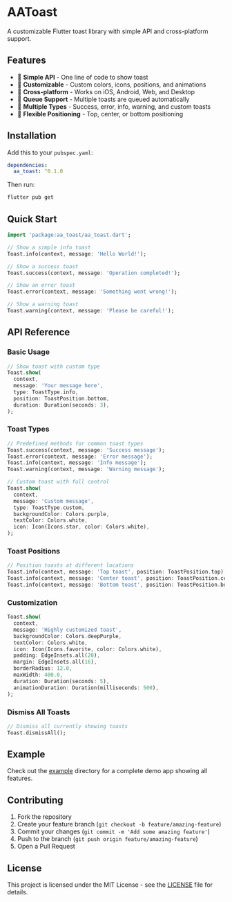 # AAToast

A customizable Flutter toast library with simple API and cross-platform support.

## Features

- 🚀 **Simple API** - One line of code to show toast
- 🎨 **Customizable** - Custom colors, icons, positions, and animations
- 📱 **Cross-platform** - Works on iOS, Android, Web, and Desktop
- 🔄 **Queue Support** - Multiple toasts are queued automatically
- 🎯 **Multiple Types** - Success, error, info, warning, and custom toasts
- 📍 **Flexible Positioning** - Top, center, or bottom positioning

## Installation

Add this to your `pubspec.yaml`:

```yaml
dependencies:
  aa_toast: ^0.1.0
```

Then run:

```bash
flutter pub get
```

## Quick Start

```dart
import 'package:aa_toast/aa_toast.dart';

// Show a simple info toast
Toast.info(context, message: 'Hello World!');

// Show a success toast
Toast.success(context, message: 'Operation completed!');

// Show an error toast
Toast.error(context, message: 'Something went wrong!');

// Show a warning toast
Toast.warning(context, message: 'Please be careful!');
```

## API Reference

### Basic Usage

```dart
// Show toast with custom type
Toast.show(
  context,
  message: 'Your message here',
  type: ToastType.info,
  position: ToastPosition.bottom,
  duration: Duration(seconds: 3),
);
```

### Toast Types

```dart
// Predefined methods for common toast types
Toast.success(context, message: 'Success message');
Toast.error(context, message: 'Error message');
Toast.info(context, message: 'Info message');
Toast.warning(context, message: 'Warning message');

// Custom toast with full control
Toast.show(
  context,
  message: 'Custom message',
  type: ToastType.custom,
  backgroundColor: Colors.purple,
  textColor: Colors.white,
  icon: Icon(Icons.star, color: Colors.white),
);
```

### Toast Positions

```dart
// Position toasts at different locations
Toast.info(context, message: 'Top toast', position: ToastPosition.top);
Toast.info(context, message: 'Center toast', position: ToastPosition.center);
Toast.info(context, message: 'Bottom toast', position: ToastPosition.bottom);
```

### Customization

```dart
Toast.show(
  context,
  message: 'Highly customized toast',
  backgroundColor: Colors.deepPurple,
  textColor: Colors.white,
  icon: Icon(Icons.favorite, color: Colors.white),
  padding: EdgeInsets.all(20),
  margin: EdgeInsets.all(16),
  borderRadius: 12.0,
  maxWidth: 400.0,
  duration: Duration(seconds: 5),
  animationDuration: Duration(milliseconds: 500),
);
```

### Dismiss All Toasts

```dart
// Dismiss all currently showing toasts
Toast.dismissAll();
```

## Example

Check out the [example](example/) directory for a complete demo app showing all features.

## Contributing

1. Fork the repository
2. Create your feature branch (`git checkout -b feature/amazing-feature`)
3. Commit your changes (`git commit -m 'Add some amazing feature'`)
4. Push to the branch (`git push origin feature/amazing-feature`)
5. Open a Pull Request

## License

This project is licensed under the MIT License - see the [LICENSE](LICENSE) file for details. 